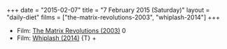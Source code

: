 +++
date = "2015-02-07"
title = "7 February 2015 (Saturday)"
layout = "daily-diet"
films = ["the-matrix-revolutions-2003", "whiplash-2014"]
+++

<ul>
<li class="entry films">Film: <a href="/films/the-matrix-revolutions-2003">The Matrix Revolutions (2003)</a> 0</li>
<li class="entry films">Film: <a href="/films/whiplash-2014">Whiplash (2014)</a> {T} +</li>
</ul>